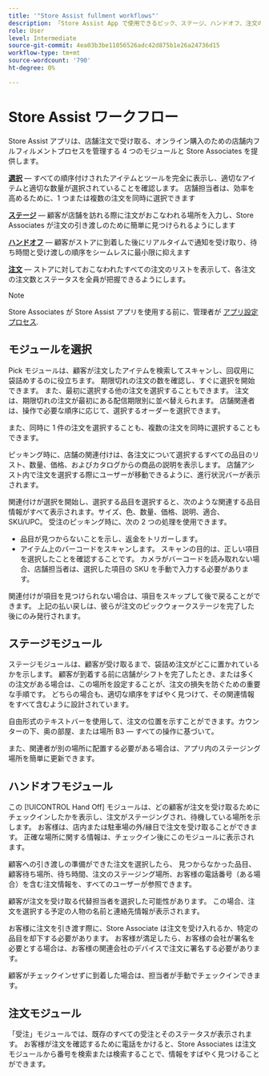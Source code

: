 ```yaml
---
title: '"Store Assist fullment workflows"'
description: 「Store Assist App で使用できるピック、ステージ、ハンドオフ、注文の各モジュールについて説明します。 これらのモジュールは、BOPIS 注文のエンドツーエンドのストアフルフィルメントワークフローを有効にします。 Store Associates は、これらのモジュールを使用して、顧客に対する受取注文を管理および配信します。
role: User
level: Intermediate
source-git-commit: 4ea03b3be11056526adc42d875b1e26a24736d15
workflow-type: tm+mt
source-wordcount: '790'
ht-degree: 0%

---
```



# Store Assist ワークフロー

Store Assist アプリは、店舗注文で受け取る、オンライン購入のための店舗内フルフィルメントプロセスを管理する 4 つのモジュールと Store Associates を提供します。

**[選択](#pick-module)** — すべての順序付けされたアイテムとツールを完全に表示し、適切なアイテムと適切な数量が選択されていることを確認します。 店舗担当者は、効率を高めるために、1 つまたは複数の注文を同時に選択できます

**[ステージ](#stage-module)** — 顧客が店舗を訪れる際に注文がおこなわれる場所を入力し、Store Associates が注文の引き渡しのために簡単に見つけられるようにします

**[ハンドオフ](#hand-off)** — 顧客がストアに到着した後にリアルタイムで通知を受け取り、待ち時間と受け渡しの順序をシームレスに最小限に抑えます

**[注文](#orders-module)** — ストアに対しておこなわれたすべての注文のリストを表示して、各注文の注文数とステータスを全員が把握できるようにします。

>[!NOTE]
>
>Store Associates が Store Assist アプリを使用する前に、管理者が [アプリ設定プロセス](app-setup.md).

## モジュールを選択

Pick モジュールは、顧客が注文したアイテムを検索してスキャンし、回収用に袋詰めするのに役立ちます。 期限切れの注文の数を確認し、すぐに選択を開始できます。 また、最初に選択する他の注文を選択することもできます。 注文は、期限切れの注文が最初にある配信期限別に並べ替えられます。 店舗関連者は、操作で必要な順序に応じて、選択するオーダーを選択できます。

また、同時に 1 件の注文を選択することも、複数の注文を同時に選択することもできます。

ピッキング時に、店舗の関連付けは、各注文について選択するすべての品目のリスト、数量、価格、およびカタログからの商品の説明を表示します。 店舗アシスト内で注文を選択する際にユーザーが移動できるように、進行状況バーが表示されます。

関連付けが選択を開始し、選択する品目を選択すると、次のような関連する品目情報がすべて表示されます。サイズ、色、数量、価格、説明、適合、SKU/UPC。 受注のピッキング時に、次の 2 つの処理を使用できます。

- 品目が見つからないことを示し、返金をトリガーします。
- アイテム上のバーコードをスキャンします。 スキャンの目的は、正しい項目を選択したことを確認することです。 カメラがバーコードを読み取れない場合、店舗担当者は、選択した項目の SKU を手動で入力する必要があります。

関連付けが項目を見つけられない場合は、項目をスキップして後で戻ることができます。  上記の払い戻しは、彼らが注文のピックウォークステージを完了した後にのみ発行されます。

## ステージモジュール

ステージモジュールは、顧客が受け取るまで、袋詰め注文がどこに置かれているかを示します。 顧客が到着する前に店舗がシフトを完了したとき、または多くの注文がある場合は、この場所を設定することが、注文の損失を防ぐための重要な手順です。 どちらの場合も、適切な順序をすばやく見つけて、その関連情報をすべて含むように設計されています。

自由形式のテキストバーを使用して、注文の位置を示すことができます。カウンターの下、奥の部屋、または場所 B3 — すべての操作に基づいて。

また、関連者が別の場所に配置する必要がある場合は、アプリ内のステージング場所を簡単に更新できます。

## ハンドオフモジュール

この [!UICONTROL Hand Off] モジュールは、どの顧客が注文を受け取るためにチェックインしたかを表示し、注文がステージングされ、待機している場所を示します。 お客様は、店内または駐車場の外/縁日で注文を受け取ることができます。 正確な場所に関する情報は、チェックイン後にこのモジュールに表示されます。

顧客への引き渡しの準備ができた注文を選択したら、 見つからなかった品目、顧客待ち場所、待ち時間、注文のステージング場所、お客様の電話番号（ある場合）を含む注文情報を、すべてのユーザーが参照できます。

顧客が注文を受け取る代替担当者を選択した可能性があります。 この場合、注文を選択する予定の人物の名前と連絡先情報が表示されます。

お客様に注文を引き渡す際に、Store Associate は注文を受け入れるか、特定の品目を却下する必要があります。 お客様が満足したら、お客様の会社が署名を必要とする場合は、お客様の関連会社のデバイスで注文に署名する必要があります。

顧客がチェックインせずに到着した場合は、担当者が手動でチェックインできます。

## 注文モジュール

「受注」モジュールでは、既存のすべての受注とそのステータスが表示されます。 お客様が注文を確認するために電話をかけると、Store Associates は注文モジュールから番号を検索または検索することで、情報をすばやく見つけることができます。

